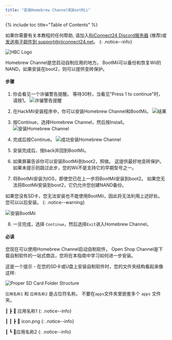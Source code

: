 ```yaml
---
title: "安装Homebrew Channel和BootMii"
---
```


{% include toc title="Table of Contents" %}

如果你需要有关本教程的任何帮助, 请加入[RiiConnect24 Discord服务器](https://discord.gg/rc24) (推荐)或 [发送电子邮件到 support@riiconnect24.net](mailto:support@riiconnect24.net)。
{: .notice--info}

![HBC Logo](/images/hbc.png)

Homebrew Channel是您启动自制应用的地方。 BootMii可以备份和恢复Wii的NAND，如果安装在boot2，则可以提供变砖保护。

#### 步骤

1. 你会看见一个诈骗警告提醒。 等待30秒，当看见"Press 1 to continue"时，请按1。 ![诈骗警告提醒](/images/Wii/ScamScreen.png)

2. 在HackMii安装程序中，你可以安装Homebrew Channel和BootMii。 ![结果](/images/Wii/Results.png)

3. 按Continue，选择Homebrew Channel，然后按Install。 ![安装Homebrew Channel](/images/Wii/InstallHomebrewChannel.png)

4. 完成后按Continue。 ![成功安装Homebrew Channel](/images/Wii/SuccessHBC.png)

5. 安装完成后，按back并回到BootMii。
6. 如果屏幕告诉你可以安装BootMii到boot2，照做。 这提供最好地变砖保护。 如果未提示则跳过此步，您的Wii不是支持它的早期型号之一。
7. 将BootMii安装为IOS，即使您已在上一步将BootMii安装到boot2。 如果您无法将BootMii安装到boot2，它仍允许您创建NAND备份。

如果您没有SD卡，您无法安装也不能使用BootMii，因此将无法利用上述好处。 您可以以后安装。
{: .notice--warning}

![安装BootMii](/images/Wii/InstallBootMii.png)

8. 一旦完成，选择 `Continue`，然后选择`Exit`进入Homebrew Channel。

#### 必读

您现在可以使用Homebrew Channel启动自制软件。 Open Shop Channel是下载自制软件的一站式商店，您将在本指南中学习如何进一步安装。

这是一个提示 - 在您的SD卡或U盘上安装自制软件时，您的文件夹结构看起来像这样:

![Proper SD Card Folder Structure](images/Wii/FolderStructure.png)

`应用名称1` 和 `应用名称2` 是占位符名称。 不要在`apps`文件夹里嵌套多个 `apps` 文件夹。

┃ ┣ 📂 应用名称1
{: .notice--info}

┃ ┃ ┣ 📄 icon.png
{: .notice--info}

┃ ┗ 📂应用名称2
{: .notice--info}
